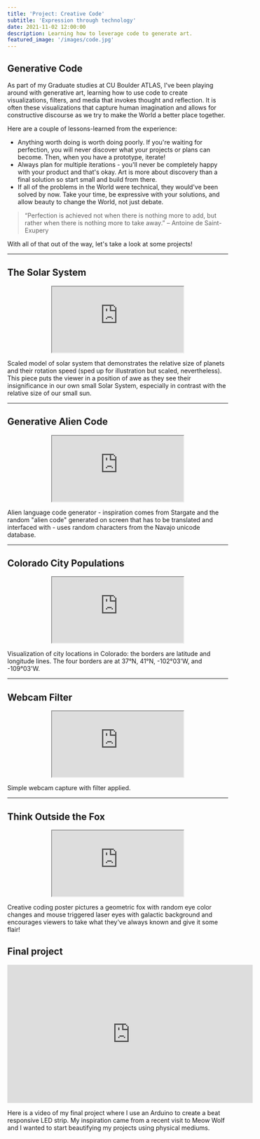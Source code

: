 ```yaml
---
title: 'Project: Creative Code'
subtitle: 'Expression through technology'
date: 2021-11-02 12:00:00
description: Learning how to leverage code to generate art.
featured_image: '/images/code.jpg'
---
```


## Generative Code

As part of my Graduate studies at CU Boulder ATLAS, I've been playing around with generative art, learning how to use code to create visualizations, filters, and media that invokes thought and reflection.  It is often these visualizations that capture human imagination and allows for constructive discourse as we try to make the World a better place together.

Here are a couple of lessons-learned from the experience:

* Anything worth doing is worth doing poorly.  If you're waiting for perfection, you will never discover what your projects or plans can become.  Then, when you have a prototype, iterate!
* Always plan for multiple iterations - you'll never be completely happy with your product and that's okay.  Art is more about discovery than a final solution so start small and build from there.
* If all of the problems in the World were technical, they would've been solved by now.  Take your time, be expressive with your solutions, and allow beauty to change the World, not just debate.

> “Perfection is achieved not when there is nothing more to add, but rather when there is nothing more to take away.” – Antoine de Saint-Exupery

With all of that out of the way, let's take a look at some projects!  

---

## The Solar System

<p align="center"><iframe style= "overflow: hidden; " scrolling = "no" src="https://preview.p5js.org/starbuck10/embed/BAiPwQ1SZ"></iframe></p>

Scaled model of solar system that demonstrates the relative size of planets and their rotation speed (sped up for illustration but scaled, nevertheless).  This piece puts the viewer in a position of awe as they see their insignificance in our own small Solar System, especially in contrast with the relative size of our small sun.

---

## Generative Alien Code

<p align="center"><iframe style= "overflow: hidden; " scrolling = "no" src="https://preview.p5js.org/starbuck10/embed/UnN1LHApl"></iframe></p>

Alien language code generator - inspiration comes from Stargate and the random "alien code" generated on screen that has to be translated and interfaced with - uses random characters from the Navajo unicode database.

---

## Colorado City Populations

<p align="center"><iframe style= "overflow: hidden; " scrolling = "no" src="https://preview.p5js.org/starbuck10/embed/iriiB_GBJ"></iframe></p>

Visualization of city locations in Colorado: the borders are latitude and longitude lines. The four borders are at 37°N, 41°N, -102°03'W, and -109°03'W.

---

## Webcam Filter

<p align="center"><iframe style= "overflow: hidden; " scrolling = "no" src="https://editor.p5js.org/starbuck10/sketches/Wo_rEGXu2"></iframe></p>

Simple webcam capture with filter applied.

---

## Think Outside the Fox

<p align="center"><iframe style= "overflow: hidden; " scrolling = "no" src="https://preview.p5js.org/starbuck10/present/0YfAh_Bep"></iframe></p>

Creative coding poster pictures a geometric fox with random eye color changes and mouse triggered laser eyes with galactic background and encourages viewers to take what they've always known and give it some flair!

## Final project

<p align="center"><iframe width="560" height="315" src="https://www.youtube.com/embed/9ThS4DDEYw4" title="YouTube video player" frameborder="0" allow="accelerometer; autoplay; clipboard-write; encrypted-media; gyroscope; picture-in-picture" allowfullscreen></iframe></p>

Here is a video of my final project where I use an Arduino to create a beat responsive LED strip.  My inspiration came from a recent visit to Meow Wolf and I wanted to start beautifying my projects using physical mediums.  
